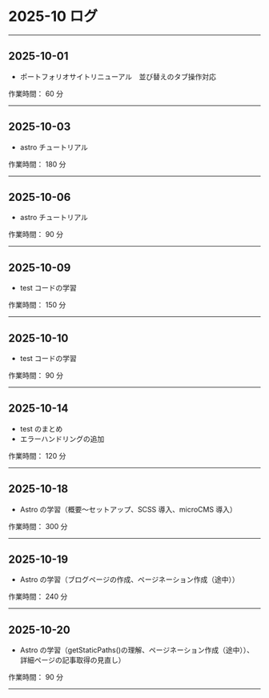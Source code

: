 # 2025-10 ログ

---

## 2025-10-01

- ポートフォリオサイトリニューアル　並び替えのタブ操作対応

作業時間： 60 分

---

## 2025-10-03

- astro チュートリアル

作業時間： 180 分

---

## 2025-10-06

- astro チュートリアル

作業時間： 90 分

---

## 2025-10-09

- test コードの学習

作業時間： 150 分

---

## 2025-10-10

- test コードの学習

作業時間： 90 分

---

## 2025-10-14

- test のまとめ
- エラーハンドリングの追加

作業時間： 120 分

---

## 2025-10-18

- Astro の学習（概要～セットアップ、SCSS 導入、microCMS 導入）

作業時間： 300 分

---

## 2025-10-19

- Astro の学習（ブログページの作成、ページネーション作成（途中））

作業時間： 240 分

---

## 2025-10-20

- Astro の学習（getStaticPaths()の理解、ページネーション作成（途中））、詳細ページの記事取得の見直し）

作業時間： 90 分

---
